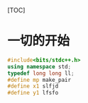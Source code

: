 [TOC]

# 一切的开始

```cpp
#include<bits/stdc++.h>
using namespace std;
typedef long long ll;
#define mp make_pair
#define x1 slfjd
#define y1 lfsfo
```

